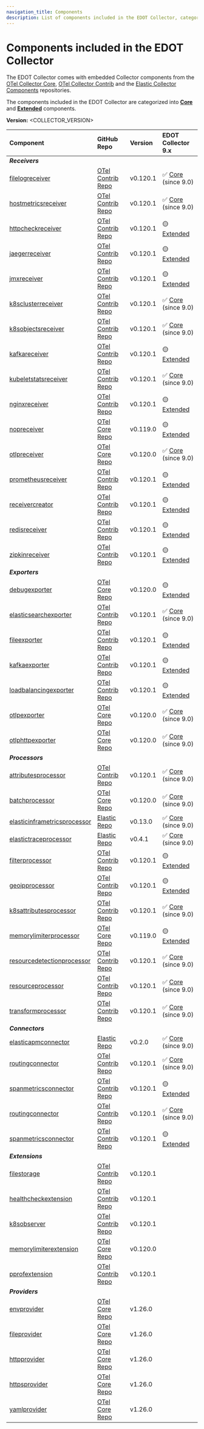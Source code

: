 ```yaml
---
navigation_title: Components
description: List of components included in the EDOT Collector, categorized as Core or Extended.
---
```


# Components included in the EDOT Collector

The EDOT Collector comes with embedded Collector components from the [OTel Collector Core](https://github.com/open-telemetry/opentelemetry-collector),
[OTel Collector Contrib](https://github.com/open-telemetry/opentelemetry-collector-contrib) and the [Elastic Collector Components](https://github.com/elastic/opentelemetry-collector-components) repositories.

The components included in the EDOT Collector are categorized into **[Core]** and **[Extended]** components.

**Version:** <COLLECTOR_VERSION>

| Component                                                                                                        | GitHub Repo                                                                          | Version   | EDOT Collector 9.x   |
| :--------------------------------------------------------------------------------------------------------------- | :----------------------------------------------------------------------------------- | :-------- | :------------------- |
| ***Receivers***                                                                                                  |                                                                                      |           |                      |
| [filelogreceiver](https://github.com/open-telemetry/opentelemetry-collector-contrib/tree/main/receiver/filelogreceiver) | [OTel Contrib Repo](https://github.com/open-telemetry/opentelemetry-collector-contrib) | v0.120.1  | ✅ [Core] (since 9.0) |
| [hostmetricsreceiver](https://github.com/open-telemetry/opentelemetry-collector-contrib/tree/main/receiver/hostmetricsreceiver) | [OTel Contrib Repo](https://github.com/open-telemetry/opentelemetry-collector-contrib) | v0.120.1  | ✅ [Core] (since 9.0) |
| [httpcheckreceiver](https://github.com/open-telemetry/opentelemetry-collector-contrib/tree/main/receiver/httpcheckreceiver) | [OTel Contrib Repo](https://github.com/open-telemetry/opentelemetry-collector-contrib) | v0.120.1  | 🟡 [Extended]        |
| [jaegerreceiver](https://github.com/open-telemetry/opentelemetry-collector-contrib/tree/main/receiver/jaegerreceiver) | [OTel Contrib Repo](https://github.com/open-telemetry/opentelemetry-collector-contrib) | v0.120.1  | 🟡 [Extended]        |
| [jmxreceiver](https://github.com/open-telemetry/opentelemetry-collector-contrib/tree/main/receiver/jmxreceiver)       | [OTel Contrib Repo](https://github.com/open-telemetry/opentelemetry-collector-contrib) | v0.120.1  | 🟡 [Extended]        |
| [k8sclusterreceiver](https://github.com/open-telemetry/opentelemetry-collector-contrib/tree/main/receiver/k8sclusterreceiver) | [OTel Contrib Repo](https://github.com/open-telemetry/opentelemetry-collector-contrib) | v0.120.1  | ✅ [Core] (since 9.0) |
| [k8sobjectsreceiver](https://github.com/open-telemetry/opentelemetry-collector-contrib/tree/main/receiver/k8sobjectsreceiver) | [OTel Contrib Repo](https://github.com/open-telemetry/opentelemetry-collector-contrib) | v0.120.1  | ✅ [Core] (since 9.0) |
| [kafkareceiver](https://github.com/open-telemetry/opentelemetry-collector-contrib/tree/main/receiver/kafkareceiver) | [OTel Contrib Repo](https://github.com/open-telemetry/opentelemetry-collector-contrib) | v0.120.1  | 🟡 [Extended]        |
| [kubeletstatsreceiver](https://github.com/open-telemetry/opentelemetry-collector-contrib/tree/main/receiver/kubeletstatsreceiver) | [OTel Contrib Repo](https://github.com/open-telemetry/opentelemetry-collector-contrib) | v0.120.1  | ✅ [Core] (since 9.0) |
| [nginxreceiver](https://github.com/open-telemetry/opentelemetry-collector-contrib/tree/main/receiver/nginxreceiver) | [OTel Contrib Repo](https://github.com/open-telemetry/opentelemetry-collector-contrib) | v0.120.1  | 🟡 [Extended]        |
| [nopreceiver](https://github.com/open-telemetry/opentelemetry-collector/tree/main/receiver/nopreceiver)             | [OTel Core Repo](https://github.com/open-telemetry/opentelemetry-collector)          | v0.119.0  | 🟡 [Extended]        |
| [otlpreceiver](https://github.com/open-telemetry/opentelemetry-collector/tree/main/receiver/otlpreceiver)           | [OTel Core Repo](https://github.com/open-telemetry/opentelemetry-collector)          | v0.120.0  | ✅ [Core] (since 9.0) |
| [prometheusreceiver](https://github.com/open-telemetry/opentelemetry-collector-contrib/tree/main/receiver/prometheusreceiver) | [OTel Contrib Repo](https://github.com/open-telemetry/opentelemetry-collector-contrib) | v0.120.1  | 🟡 [Extended]        |
| [receivercreator](https://github.com/open-telemetry/opentelemetry-collector-contrib/tree/main/receiver/receivercreator) | [OTel Contrib Repo](https://github.com/open-telemetry/opentelemetry-collector-contrib) | v0.120.1  | 🟡 [Extended]        |
| [redisreceiver](https://github.com/open-telemetry/opentelemetry-collector-contrib/tree/main/receiver/redisreceiver) | [OTel Contrib Repo](https://github.com/open-telemetry/opentelemetry-collector-contrib) | v0.120.1  | 🟡 [Extended]        |
| [zipkinreceiver](https://github.com/open-telemetry/opentelemetry-collector-contrib/tree/main/receiver/zipkinreceiver) | [OTel Contrib Repo](https://github.com/open-telemetry/opentelemetry-collector-contrib) | v0.120.1  | 🟡 [Extended]        |
| ***Exporters***                                                                                                  |                                                                                      |           |                      |
| [debugexporter](https://github.com/open-telemetry/opentelemetry-collector/tree/main/exporter/debugexporter)         | [OTel Core Repo](https://github.com/open-telemetry/opentelemetry-collector)          | v0.120.0  | 🟡 [Extended]        |
| [elasticsearchexporter](https://github.com/open-telemetry/opentelemetry-collector-contrib/tree/main/exporter/elasticsearchexporter) | [OTel Contrib Repo](https://github.com/open-telemetry/opentelemetry-collector-contrib) | v0.120.1  | ✅ [Core] (since 9.0) |
| [fileexporter](https://github.com/open-telemetry/opentelemetry-collector-contrib/tree/main/exporter/fileexporter)     | [OTel Contrib Repo](https://github.com/open-telemetry/opentelemetry-collector-contrib) | v0.120.1  | 🟡 [Extended]        |
| [kafkaexporter](https://github.com/open-telemetry/opentelemetry-collector-contrib/tree/main/exporter/kafkaexporter)   | [OTel Contrib Repo](https://github.com/open-telemetry/opentelemetry-collector-contrib) | v0.120.1  | 🟡 [Extended]        |
| [loadbalancingexporter](https://github.com/open-telemetry/opentelemetry-collector-contrib/tree/main/exporter/loadbalancingexporter) | [OTel Contrib Repo](https://github.com/open-telemetry/opentelemetry-collector-contrib) | v0.120.1  | 🟡 [Extended]        |
| [otlpexporter](https://github.com/open-telemetry/opentelemetry-collector/tree/main/exporter/otlpexporter)           | [OTel Core Repo](https://github.com/open-telemetry/opentelemetry-collector)          | v0.120.0  | ✅ [Core] (since 9.0) |
| [otlphttpexporter](https://github.com/open-telemetry/opentelemetry-collector/tree/main/exporter/otlphttpexporter)   | [OTel Core Repo](https://github.com/open-telemetry/opentelemetry-collector)          | v0.120.0  | ✅ [Core] (since 9.0) |
| ***Processors***                                                                                                 |                                                                                      |           |                      |
| [attributesprocessor](https://github.com/open-telemetry/opentelemetry-collector-contrib/tree/main/processor/attributesprocessor) | [OTel Contrib Repo](https://github.com/open-telemetry/opentelemetry-collector-contrib) | v0.120.1  | ✅ [Core] (since 9.0) |
| [batchprocessor](https://github.com/open-telemetry/opentelemetry-collector/tree/main/processor/batchprocessor)         | [OTel Core Repo](https://github.com/open-telemetry/opentelemetry-collector)          | v0.120.0  | ✅ [Core] (since 9.0) |
| [elasticinframetricsprocessor](https://github.com/elastic/opentelemetry-collector-components/tree/main/processor/elasticinframetricsprocessor) | [Elastic Repo](https://github.com/elastic/opentelemetry-collector-components)        | v0.13.0   | ✅ [Core] (since 9.0) |
| [elastictraceprocessor](https://github.com/elastic/opentelemetry-collector-components/tree/main/processor/elastictraceprocessor) | [Elastic Repo](https://github.com/elastic/opentelemetry-collector-components)        | v0.4.1    | ✅ [Core] (since 9.0) |
| [filterprocessor](https://github.com/open-telemetry/opentelemetry-collector-contrib/tree/main/processor/filterprocessor) | [OTel Contrib Repo](https://github.com/open-telemetry/opentelemetry-collector-contrib) | v0.120.1  | 🟡 [Extended]        |
| [geoipprocessor](https://github.com/open-telemetry/opentelemetry-collector-contrib/tree/main/processor/geoipprocessor) | [OTel Contrib Repo](https://github.com/open-telemetry/opentelemetry-collector-contrib) | v0.120.1  | 🟡 [Extended]        |
| [k8sattributesprocessor](https://github.com/open-telemetry/opentelemetry-collector-contrib/tree/main/processor/k8sattributesprocessor) | [OTel Contrib Repo](https://github.com/open-telemetry/opentelemetry-collector-contrib) | v0.120.1  | ✅ [Core] (since 9.0) |
| [memorylimiterprocessor](https://github.com/open-telemetry/opentelemetry-collector/tree/main/processor/memorylimiterprocessor) | [OTel Core Repo](https://github.com/open-telemetry/opentelemetry-collector)          | v0.119.0  | 🟡 [Extended]        |
| [resourcedetectionprocessor](https://github.com/open-telemetry/opentelemetry-collector-contrib/tree/main/processor/resourcedetectionprocessor) | [OTel Contrib Repo](https://github.com/open-telemetry/opentelemetry-collector-contrib) | v0.120.1  | ✅ [Core] (since 9.0) |
| [resourceprocessor](https://github.com/open-telemetry/opentelemetry-collector-contrib/tree/main/processor/resourceprocessor) | [OTel Contrib Repo](https://github.com/open-telemetry/opentelemetry-collector-contrib) | v0.120.1  | ✅ [Core] (since 9.0) |
| [transformprocessor](https://github.com/open-telemetry/opentelemetry-collector-contrib/tree/main/processor/transformprocessor) | [OTel Contrib Repo](https://github.com/open-telemetry/opentelemetry-collector-contrib) | v0.120.1  | ✅ [Core] (since 9.0) |
| ***Connectors***                                                                                                 |                                                                                      |           |                      |
| [elasticapmconnector](https://github.com/elastic/opentelemetry-collector-components/tree/main/connector/elasticapmconnector) | [Elastic Repo](https://github.com/elastic/opentelemetry-collector-components)        | v0.2.0    | ✅ [Core] (since 9.0) |
| [routingconnector](https://github.com/open-telemetry/opentelemetry-collector-contrib/tree/main/connector/routingconnector) | [OTel Contrib Repo](https://github.com/open-telemetry/opentelemetry-collector-contrib) | v0.120.1  | ✅ [Core] (since 9.0) |
| [spanmetricsconnector](https://github.com/open-telemetry/opentelemetry-collector-contrib/tree/main/connector/spanmetricsconnector) | [OTel Contrib Repo](https://github.com/open-telemetry/opentelemetry-collector-contrib) | v0.120.1  | 🟡 [Extended]        |
| [routingconnector ](https://github.com/open-telemetry/opentelemetry-collector-contrib/tree/main/connector/routingconnector) | [OTel Contrib Repo](https://github.com/open-telemetry/opentelemetry-collector-contrib) | v0.120.1 | ✅ [Core] (since 9.0) |
| [spanmetricsconnector ](https://github.com/open-telemetry/opentelemetry-collector-contrib/tree/main/connector/spanmetricsconnector) | [OTel Contrib Repo](https://github.com/open-telemetry/opentelemetry-collector-contrib) | v0.120.1 | 🟡 [Extended] |
|***Extensions***||||
| [filestorage ](https://github.com/open-telemetry/opentelemetry-collector-contrib/tree/main/extension/storage/filestorage) | [OTel Contrib Repo](https://github.com/open-telemetry/opentelemetry-collector-contrib) | v0.120.1 | |
| [healthcheckextension ](https://github.com/open-telemetry/opentelemetry-collector-contrib/tree/main/extension/healthcheckextension) | [OTel Contrib Repo](https://github.com/open-telemetry/opentelemetry-collector-contrib) | v0.120.1 | |
| [k8sobserver ](https://github.com/open-telemetry/opentelemetry-collector-contrib/tree/main/extension/observer/k8sobserver) | [OTel Contrib Repo](https://github.com/open-telemetry/opentelemetry-collector-contrib) | v0.120.1 | |
| [memorylimiterextension ](https://github.com/open-telemetry/opentelemetry-collector/tree/main/extension/memorylimiterextension) | [OTel Core Repo](https://github.com/open-telemetry/opentelemetry-collector) | v0.120.0 | |
| [pprofextension ](https://github.com/open-telemetry/opentelemetry-collector-contrib/tree/main/extension/pprofextension) | [OTel Contrib Repo](https://github.com/open-telemetry/opentelemetry-collector-contrib) | v0.120.1 | |
|***Providers***||||
| [envprovider ](https://github.com/open-telemetry/opentelemetry-collector/tree/main/confmap/provider/envprovider) | [OTel Core Repo](https://github.com/open-telemetry/opentelemetry-collector) | v1.26.0 | |
| [fileprovider ](https://github.com/open-telemetry/opentelemetry-collector/tree/main/confmap/provider/fileprovider) | [OTel Core Repo](https://github.com/open-telemetry/opentelemetry-collector) | v1.26.0 | |
| [httpprovider ](https://github.com/open-telemetry/opentelemetry-collector/tree/main/confmap/provider/httpprovider) | [OTel Core Repo](https://github.com/open-telemetry/opentelemetry-collector) | v1.26.0 | |
| [httpsprovider ](https://github.com/open-telemetry/opentelemetry-collector/tree/main/confmap/provider/httpsprovider) | [OTel Core Repo](https://github.com/open-telemetry/opentelemetry-collector) | v1.26.0 | |
| [yamlprovider ](https://github.com/open-telemetry/opentelemetry-collector/tree/main/confmap/provider/yamlprovider) | [OTel Core Repo](https://github.com/open-telemetry/opentelemetry-collector) | v1.26.0 | |

[Extended]: ../compatibility/nomenclature#extended-components
[Core]: ../compatibility//nomenclature#core-components